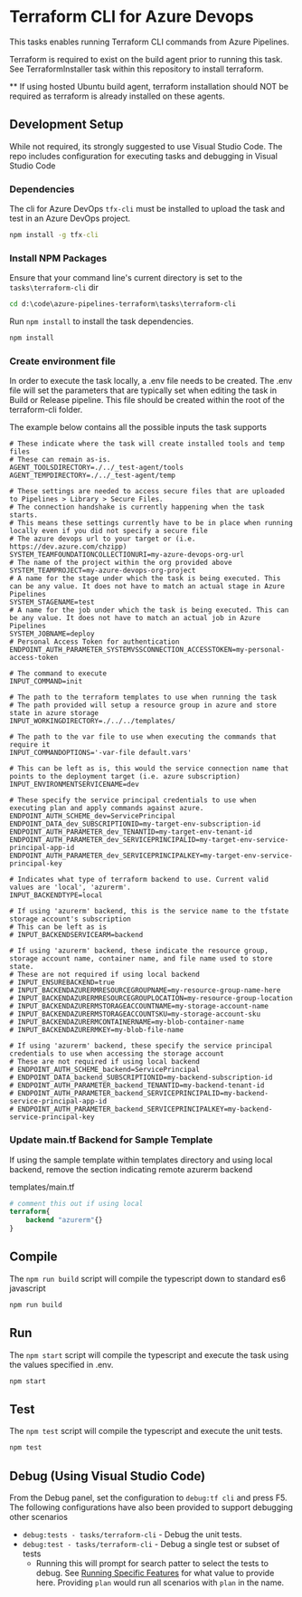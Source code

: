 # Terraform CLI for Azure Devops

This tasks enables running Terraform CLI commands from Azure Pipelines.

Terraform is required to exist on the build agent prior to running this task. See TerraformInstaller task within this repository to install terraform.

** If using hosted Ubuntu build agent, terraform installation should NOT be required as terraform is already installed on these agents.

## Development Setup

While not required, its strongly suggested to use Visual Studio Code. The repo includes configuration for executing tasks and debugging in Visual Studio Code

### Dependencies

The cli for Azure DevOps `tfx-cli` must be installed to upload the task and test in an Azure DevOps project.

```cmd
npm install -g tfx-cli
```

### Install NPM Packages

Ensure that your command line's current directory is set to the `tasks\terraform-cli` dir

```cmd
cd d:\code\azure-pipelines-terraform\tasks\terraform-cli
```

Run `npm install` to install the task dependencies.

```cmd
npm install
```

### Create environment file

In order to execute the task locally, a .env file needs to be created. The .env file will set the parameters that are typically set when editing the task in Build or Release pipeline. This file should be created within the root of the terraform-cli folder.

The example below contains all the possible inputs the task supports

```shell
# These indicate where the task will create installed tools and temp files
# These can remain as-is.
AGENT_TOOLSDIRECTORY=./../_test-agent/tools
AGENT_TEMPDIRECTORY=./../_test-agent/temp

# These settings are needed to access secure files that are uploaded to Pipelines > Library > Secure Files. 
# The connection handshake is currently happening when the task starts. 
# This means these settings currently have to be in place when running locally even if you did not specify a secure file
# The azure devops url to your target or (i.e. https://dev.azure.com/chzipp)
SYSTEM_TEAMFOUNDATIONCOLLECTIONURI=my-azure-devops-org-url
# The name of the project within the org provided above
SYSTEM_TEAMPROJECT=my-azure-devops-org-project
# A name for the stage under which the task is being executed. This can be any value. It does not have to match an actual stage in Azure Pipelines
SYSTEM_STAGENAME=test
# A name for the job under which the task is being executed. This can be any value. It does not have to match an actual job in Azure Pipelines
SYSTEM_JOBNAME=deploy
# Personal Access Token for authentication
ENDPOINT_AUTH_PARAMETER_SYSTEMVSSCONNECTION_ACCESSTOKEN=my-personal-access-token

# The command to execute
INPUT_COMMAND=init

# The path to the terraform templates to use when running the task
# The path provided will setup a resource group in azure and store state in azure storage
INPUT_WORKINGDIRECTORY=./../../templates/

# The path to the var file to use when executing the commands that require it
INPUT_COMMANDOPTIONS='-var-file default.vars'

# This can be left as is, this would the service connection name that points to the deployment target (i.e. azure subscription)
INPUT_ENVIRONMENTSERVICENAME=dev

# These specify the service principal credentials to use when executing plan and apply commands against azure.
ENDPOINT_AUTH_SCHEME_dev=ServicePrincipal
ENDPOINT_DATA_dev_SUBSCRIPTIONID=my-target-env-subscription-id
ENDPOINT_AUTH_PARAMETER_dev_TENANTID=my-target-env-tenant-id
ENDPOINT_AUTH_PARAMETER_dev_SERVICEPRINCIPALID=my-target-env-service-principal-app-id
ENDPOINT_AUTH_PARAMETER_dev_SERVICEPRINCIPALKEY=my-target-env-service-principal-key

# Indicates what type of terraform backend to use. Current valid values are 'local', 'azurerm'. 
INPUT_BACKENDTYPE=local

# If using 'azurerm' backend, this is the service name to the tfstate storage account's subscription
# This can be left as is
# INPUT_BACKENDSERVICEARM=backend

# If using 'azurerm' backend, these indicate the resource group, storage account name, container name, and file name used to store state.
# These are not required if using local backend
# INPUT_ENSUREBACKEND=true
# INPUT_BACKENDAZURERMRESOURCEGROUPNAME=my-resource-group-name-here
# INPUT_BACKENDAZURERMRESOURCEGROUPLOCATION=my-resource-group-location
# INPUT_BACKENDAZURERMSTORAGEACCOUNTNAME=my-storage-account-name
# INPUT_BACKENDAZURERMSTORAGEACCOUNTSKU=my-storage-account-sku
# INPUT_BACKENDAZURERMCONTAINERNAME=my-blob-container-name
# INPUT_BACKENDAZURERMKEY=my-blob-file-name

# If using 'azurerm' backend, these specify the service principal credentials to use when accessing the storage account
# These are not required if using local backend
# ENDPOINT_AUTH_SCHEME_backend=ServicePrincipal
# ENDPOINT_DATA_backend_SUBSCRIPTIONID=my-backend-subscription-id
# ENDPOINT_AUTH_PARAMETER_backend_TENANTID=my-backend-tenant-id
# ENDPOINT_AUTH_PARAMETER_backend_SERVICEPRINCIPALID=my-backend-service-principal-app-id
# ENDPOINT_AUTH_PARAMETER_backend_SERVICEPRINCIPALKEY=my-backend-service-principal-key
```

### Update main.tf Backend for Sample Template

If using the sample template within templates directory and using local backend, remove the section indicating remote azurerm backend

templates/main.tf

```tf
# comment this out if using local
terraform{
    backend "azurerm"{}
}
```

## Compile

The `npm run build` script will compile the typescript down to standard es6 javascript

```cmd
npm run build
```

## Run

The `npm start` script will compile the typescript and execute the task using the values specified in .env.

```cmd
npm start
```

## Test

The `npm test` script will compile the typescript and execute the unit tests.

```cmd
npm test
```

## Debug (Using Visual Studio Code)

From the Debug panel, set the configuration to `debug:tf cli` and press F5.
The following configurations have also been provided to support debugging other scenarios

- `debug:tests - tasks/terraform-cli` - Debug the unit tests.
- `debug:test - tasks/terraform-cli` - Debug a single test or subset of tests
    - Running this will prompt for search patter to select the tests to debug. See [Running Specific Features](https://github.com/cucumber/cucumber-js/blob/master/docs/cli.md#running-specific-features) for what value to provide here. Providing `plan` would run all scenarios with `plan` in the name.